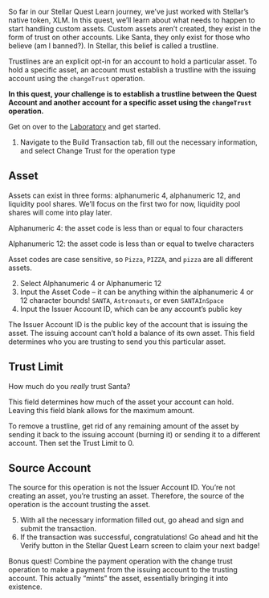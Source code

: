 So far in our Stellar Quest Learn journey, we’ve just worked with Stellar’s native token, XLM. In this quest, we’ll learn about what needs to happen to start handling custom assets. Custom assets aren’t created, they exist in the form of trust on other accounts. Like Santa, they only exist for those who believe (am I banned?). In Stellar, this belief is called a trustline. 

Trustlines are an explicit opt-in for an account to hold a particular asset. To hold a specific asset, an account must establish a trustline with the issuing account using the `changeTrust` operation. 

**In this quest, your challenge is to establish a trustline between the Quest Account and another account for a specific asset using the `changeTrust` operation.**

Get on over to the [Laboratory](https://laboratory.stellar.org/#account-creator?network=test) and get started.

1. Navigate to the Build Transaction tab, fill out the necessary information, and select Change Trust for the operation type

## Asset

Assets can exist in three forms: alphanumeric 4, alphanumeric 12, and liquidity pool shares. We’ll focus on the first two for now, liquidity pool shares will come into play later. 

Alphanumeric 4: the asset code is less than or equal to four characters

Alphanumeric 12: the asset code is less than or equal to twelve characters

Asset codes are case sensitive, so `Pizza`, `PIZZA`, and `pizza` are all different assets. 

2. Select Alphanumeric 4 or Alphanumeric 12
3. Input the Asset Code – it can be anything within the alphanumeric 4 or 12 character bounds! `SANTA`, `Astronauts`, or even `SANTAInSpace`
4. Input the Issuer Account ID, which can be any account’s public key

The Issuer Account ID is the public key of the account that is issuing the asset. The issuing account can’t hold a balance of its own asset. This field determines who you are trusting to send you this particular asset.

## Trust Limit

How much do you _really_ trust Santa? 

This field determines how much of the asset your account can hold. Leaving this field blank allows for the maximum amount. 

To remove a trustline, get rid of any remaining amount of the asset by sending it back to the issuing account (burning it) or sending it to a different account. Then set the Trust Limit to 0. 

## Source Account

The source for this operation is not the Issuer Account ID. You’re not creating an asset, you’re trusting an asset. Therefore, the source of the operation is the account trusting the asset. 

5. With all the necessary information filled out, go ahead and sign and submit the transaction.
6. If the transaction was successful, congratulations! Go ahead and hit the Verify button in the Stellar Quest Learn screen to claim your next badge!

Bonus quest! Combine the payment operation with the change trust operation to make a payment from the issuing account to the trusting account. This actually “mints” the asset, essentially bringing it into existence. 